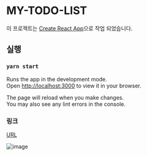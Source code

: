 # MY-TODO-LIST

이 프로젝트는 [Create React App](https://github.com/facebook/create-react-app)으로 작업 되었습니다.

## 실행

### `yarn start`

Runs the app in the development mode.\
Open [http://localhost:3000](http://localhost:3000) to view it in your browser.

The page will reload when you make changes.\
You may also see any lint errors in the console.

### 링크

[URL](https://my-todo-list-heso.vercel.app/)

![image](https://github.com/tjdsksro90/my-todo-list/assets/74041149/b587ed69-a1c1-4f14-8956-53fa8fcee241)
